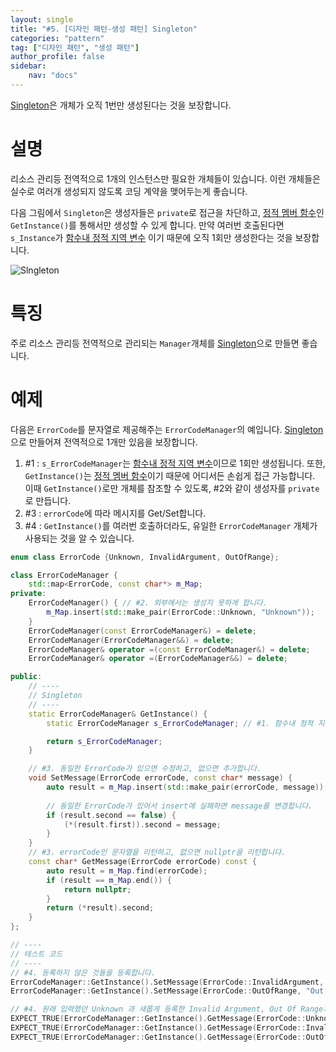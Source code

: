```yaml
---
layout: single
title: "#5. [디자인 패턴-생성 패턴] Singleton"
categories: "pattern"
tag: ["디자인 패턴", "생성 패턴"]
author_profile: false
sidebar: 
    nav: "docs"
---
```


[Singleton](https://tango1202.github.io/pattern/pattern-singleton/)은 개체가 오직 1번만 생성된다는 것을 보장합니다.

# 설명

리소스 관리등 전역적으로 1개의 인스턴스만 필요한 개체들이 있습니다. 이런 개체들은 실수로 여러개 생성되지 않도록 코딩 계약을 맺어두는게 좋습니다.

다음 그림에서 `Singleton`은 생성자들은 `private`로 접근을 차단하고, [정적 멤버 함수](https://tango1202.github.io/legacy-cpp-oop/legacy-cpp-oop-member-function/#%EC%A0%95%EC%A0%81-%EB%A9%A4%EB%B2%84-%ED%95%A8%EC%88%98)인 `GetInstance()`를 통해서만 생성할 수 있게 합니다. 만약 여러번 호출된다면 `s_Instance`가 [함수내 정적 지역 변수](https://tango1202.github.io/legacy-cpp-guide/legacy-cpp-guide-static-extern-lifetime/#%ED%95%A8%EC%88%98%EB%82%B4-%EC%A0%95%EC%A0%81-%EC%A7%80%EC%97%AD-%EB%B3%80%EC%88%98) 이기 때문에 오직 1회만 생성한다는 것을 보장합니다.

![Slngleton](https://github.com/tango1202/tango1202.github.io/assets/133472501/38d93758-4b33-4196-9bb0-74b9136c8c8e)

# 특징

주로 리소스 관리등 전역적으로 관리되는 `Manager`개체를 [Singleton](https://tango1202.github.io/pattern/pattern-singleton/)으로 만들면 좋습니다.

# 예제

다음은 `ErrorCode`를 문자열로 제공해주는 `ErrorCodeManager`의 예입니다. [Singleton](https://tango1202.github.io/pattern/pattern-singleton/)으로 만들어져 전역적으로 1개만 있음을 보장합니다.

1. #1 : `s_ErrorCodeManager`는 [함수내 정적 지역 변수](https://tango1202.github.io/legacy-cpp-guide/legacy-cpp-guide-static-extern-lifetime/#%ED%95%A8%EC%88%98%EB%82%B4-%EC%A0%95%EC%A0%81-%EC%A7%80%EC%97%AD-%EB%B3%80%EC%88%98)이므로 1회만 생성됩니다. 또한, `GetInstance()`는 [정적 멤버 함수](https://tango1202.github.io/legacy-cpp-oop/legacy-cpp-oop-member-function/#%EC%A0%95%EC%A0%81-%EB%A9%A4%EB%B2%84-%ED%95%A8%EC%88%98)이기 때문에 어디서든 손쉽게 접근 가능합니다. 이때 `GetInstance()`로만 개체를 참조할 수 있도록, #2와 같이 생성자를 `private`로 만듭니다.
2. #3 : `errorCode`에 따라 메시지를 Get/Set합니다.
3. #4 : `GetInstance()`를 여러번 호출하더라도, 유일한 `ErrorCodeManager` 개체가 사용되는 것을 알 수 있습니다.

```cpp
enum class ErrorCode {Unknown, InvalidArgument, OutOfRange};

class ErrorCodeManager {
    std::map<ErrorCode, const char*> m_Map;
private:
    ErrorCodeManager() { // #2. 외부에서는 생성지 못하게 합니다.
        m_Map.insert(std::make_pair(ErrorCode::Unknown, "Unknown"));
    }
    ErrorCodeManager(const ErrorCodeManager&) = delete; 
    ErrorCodeManager(ErrorCodeManager&&) = delete; 
    ErrorCodeManager& operator =(const ErrorCodeManager&) = delete; 
    ErrorCodeManager& operator =(ErrorCodeManager&&) = delete;   

public:
    // ----
    // Singleton
    // ----
    static ErrorCodeManager& GetInstance() {
        static ErrorCodeManager s_ErrorCodeManager; // #1. 함수내 정적 지역 변수여서 함수 호출시 1회만 생성됩니다.

        return s_ErrorCodeManager;
    } 

    // #3. 동일한 ErrorCode가 있으면 수정하고, 없으면 추가합니다.
    void SetMessage(ErrorCode errorCode, const char* message) {
        auto result = m_Map.insert(std::make_pair(errorCode, message));
        
        // 동일한 ErrorCode가 있어서 insert에 실패하면 message를 변경합니다.
        if (result.second == false) {
            (*(result.first)).second = message;
        }
    } 
    // #3. errorCode인 문자열을 리턴하고, 없으면 nullptr을 리턴합니다.
    const char* GetMessage(ErrorCode errorCode) const {
        auto result = m_Map.find(errorCode);
        if (result == m_Map.end()) {
            return nullptr;
        } 
        return (*result).second;
    }         
};

// ----
// 테스트 코드
// ----
// #4. 등록하지 않은 것들을 등록합니다.
ErrorCodeManager::GetInstance().SetMessage(ErrorCode::InvalidArgument, "Invalid Argument");
ErrorCodeManager::GetInstance().SetMessage(ErrorCode::OutOfRange, "Out Of Range");

// #4. 원래 입력했던 Unknown 과 새롭게 등록한 Invalid Argument, Out Of Range가 있습니다.
EXPECT_TRUE(ErrorCodeManager::GetInstance().GetMessage(ErrorCode::Unknown) == "Unknown");
EXPECT_TRUE(ErrorCodeManager::GetInstance().GetMessage(ErrorCode::InvalidArgument) == "Invalid Argument");
EXPECT_TRUE(ErrorCodeManager::GetInstance().GetMessage(ErrorCode::OutOfRange) == "Out Of Range");
```
